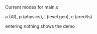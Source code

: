 Current modes for main.o

a (AI), p (physics), l (level gen), c (credits)

entering nothing shows the demo

